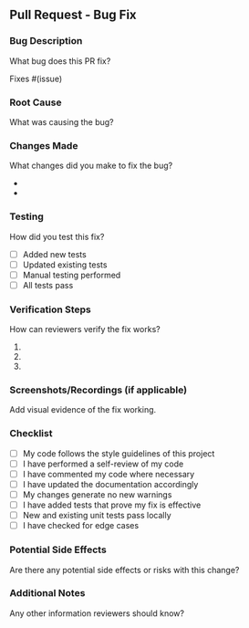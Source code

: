 ## Pull Request - Bug Fix

### Bug Description

What bug does this PR fix?

Fixes #(issue)

### Root Cause

What was causing the bug?

### Changes Made

What changes did you make to fix the bug?

- 
- 

### Testing

How did you test this fix?

- [ ] Added new tests
- [ ] Updated existing tests
- [ ] Manual testing performed
- [ ] All tests pass

### Verification Steps

How can reviewers verify the fix works?

1. 
2. 
3. 

### Screenshots/Recordings (if applicable)

Add visual evidence of the fix working.

### Checklist

- [ ] My code follows the style guidelines of this project
- [ ] I have performed a self-review of my code
- [ ] I have commented my code where necessary
- [ ] I have updated the documentation accordingly
- [ ] My changes generate no new warnings
- [ ] I have added tests that prove my fix is effective
- [ ] New and existing unit tests pass locally
- [ ] I have checked for edge cases

### Potential Side Effects

Are there any potential side effects or risks with this change?

### Additional Notes

Any other information reviewers should know?
